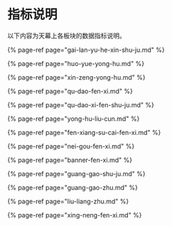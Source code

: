 # 指标说明

以下内容为天幕上各板块的数据指标说明。

{% page-ref page="gai-lan-yu-he-xin-shu-ju.md" %}

{% page-ref page="huo-yue-yong-hu.md" %}

{% page-ref page="xin-zeng-yong-hu.md" %}

{% page-ref page="qu-dao-fen-xi.md" %}

{% page-ref page="qu-dao-xi-fen-shu-ju.md" %}

{% page-ref page="yong-hu-liu-cun.md" %}

{% page-ref page="fen-xiang-su-cai-fen-xi.md" %}

{% page-ref page="nei-gou-fen-xi.md" %}

{% page-ref page="banner-fen-xi.md" %}

{% page-ref page="guang-gao-shu-ju.md" %}

{% page-ref page="guang-gao-zhu.md" %}

{% page-ref page="liu-liang-zhu.md" %}

{% page-ref page="xing-neng-fen-xi.md" %}

